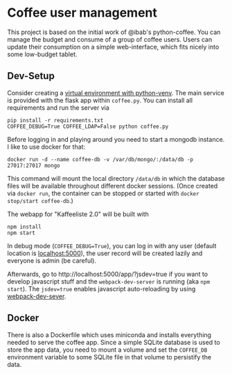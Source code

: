 # Coffee user management

This project is based on the initial work of @ibab's python-coffee.
You can manage the budget and consume of a group of coffee users.
Users can update their consumption on a simple web-interface, which fits nicely
into some low-budget tablet.

## Dev-Setup
Consider creating a [virtual environment with
python-venv](https://docs.python.org/3/library/venv.html).
The main service is provided with the flask app within `coffee.py`.
You can install all requirements and run the server via
```
pip install -r requirements.txt
COFFEE_DEBUG=True COFFEE_LDAP=False python coffee.py
```

Before logging in and playing around you need to start a mongodb instance.
I like to use docker for that:
```
docker run -d --name coffee-db -v /var/db/mongo/:/data/db -p 27017:27017 mongo
```
This command will mount the local directory `/data/db` in which the database
files will be available throughout different docker sessions.
(Once created via `docker run`, the container can be stopped or started with `docker
stop/start coffee-db`.)

The webapp for "Kaffeeliste 2.0" will be built with
```
npm install
npm start
```

In debug mode (`COFFEE_DEBUG=True`), you can log in with any user (default location is
[localhost:5000](http://localhost:5000)), the user record will be created
lazily and everyone is admin (be careful).

Afterwards, go to http://localhost:5000/app/?jsdev=true if you want to
develop javascript stuff and the `webpack-dev-server` is running (aka `npm
start`). The `jsdev=true` enables javascript auto-reloading by using
[webpack-dev-sever](https://webpack.github.io/docs/webpack-dev-server.html).

## Docker
There is also a Dockerfile which uses miniconda and installs everything needed
to serve the coffee app.
Since a simple SQLite database is used to store the app data, you need
to mount a volume and set the `COFFEE_DB` environment variable to some
SQLite file in that volume to persistify the data.
